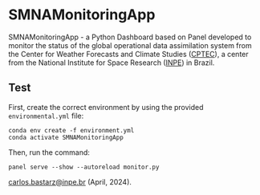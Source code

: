# SMNAMonitoringApp

SMNAMonitoringApp - a Python Dashboard based on Panel developed to monitor the status of the global operational data assimilation system from the Center for Weather Forecasts and Climate Studies ([CPTEC](https://www.cptec.inpe.br)), a center from the National Institute for Space Research ([INPE](https://www.gov.br/inpe/)) in Brazil.

## Test

First, create the correct environment by using the provided `environmental.yml` file:

```
conda env create -f environment.yml
conda activate SMNAMonitoringApp
```

Then, run the command:


```
panel serve --show --autoreload monitor.py
```

carlos.bastarz@inpe.br (April, 2024).
